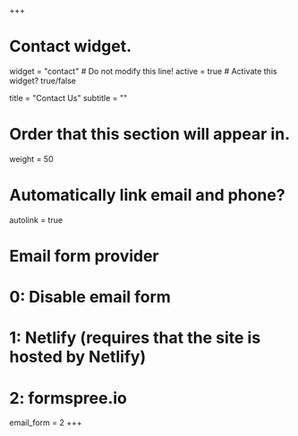 +++
# Contact widget.
widget = "contact"  # Do not modify this line!
active = true  # Activate this widget? true/false

title = "Contact Us"
subtitle = ""

# Order that this section will appear in.
weight = 50

# Automatically link email and phone?
autolink = true

# Email form provider
#   0: Disable email form
#   1: Netlify (requires that the site is hosted by Netlify)
#   2: formspree.io
email_form = 2
+++